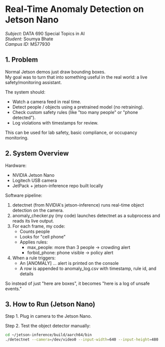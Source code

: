 # Real-Time Anomaly Detection on Jetson Nano
*Subject:* DATA 690 Special Topics in AI  
*Student:* Soumya Bhate  
*Campus ID:* MS77930

## 1. Problem
Normal Jetson demos just draw bounding boxes.  
My goal was to turn that into something useful in the real world: a live safety/monitoring assistant.

The system should:
- Watch a camera feed in real time.
- Detect people / objects using a pretrained model (no retraining).
- Check custom safety rules (like "too many people" or "phone detected").
- Log violations with timestamps for review.

This can be used for lab safety, basic compliance, or occupancy monitoring.

## 2. System Overview
Hardware:
- NVIDIA Jetson Nano
- Logitech USB camera
- JetPack + jetson-inference repo built locally

Software pipeline:
1. detectnet (from NVIDIA's jetson-inference) runs real-time object detection on the camera.
2. anomaly_checker.py (my code) launches detectnet as a subprocess and reads its live output.
3. For each frame, my code:
   - Counts people
   - Looks for "cell phone"
   - Applies rules:
     - max_people: more than 3 people → crowding alert
     - forbid_phone: phone visible → policy alert
4. When a rule triggers:
   - An [ANOMALY] ... alert is printed on the console
   - A row is appended to anomaly_log.csv with timestamp, rule id, and details

So instead of just "here are boxes", it becomes "here is a log of unsafe events."

## 3. How to Run (Jetson Nano)
Step 1. Plug in camera to the Jetson Nano.

Step 2. Test the object detector manually:
```bash
cd ~/jetson-inference/build/aarch64/bin
./detectnet --camera=/dev/video0 --input-width=640 --input-height=480

